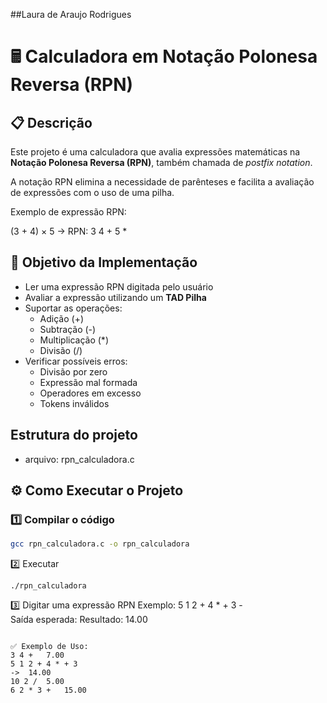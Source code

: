 ##Laura de Araujo Rodrigues

# 🖩 Calculadora em Notação Polonesa Reversa (RPN)

## 📋 Descrição

Este projeto é uma calculadora que avalia expressões matemáticas na **Notação Polonesa Reversa (RPN)**, também chamada de _postfix notation_.

A notação RPN elimina a necessidade de parênteses e facilita a avaliação de expressões com o uso de uma pilha.

Exemplo de expressão RPN:

(3 + 4) × 5
→ RPN: 3 4 + 5 *

## 🎯 Objetivo da Implementação

- Ler uma expressão RPN digitada pelo usuário
- Avaliar a expressão utilizando um **TAD Pilha**
- Suportar as operações:
    - Adição (+)
    - Subtração (-)
    - Multiplicação (*)
    - Divisão (/)
- Verificar possíveis erros:
    - Divisão por zero
    - Expressão mal formada
    - Operadores em excesso
    - Tokens inválidos
 
## Estrutura do projeto
- arquivo: rpn_calculadora.c

## ⚙️ Como Executar o Projeto

### 1️⃣ Compilar o código

```bash
gcc rpn_calculadora.c -o rpn_calculadora
 ```
2️⃣ Executar
```
./rpn_calculadora
````

3️⃣ Digitar uma expressão RPN
Exemplo:
5 1 2 + 4 * + 3 -  
Saída esperada:
Resultado: 14.00
`````

✅ Exemplo de Uso:
3 4 +	7.00
5 1 2 + 4 * + 3
->	14.00
10 2 /	5.00
6 2 * 3 +	15.00




